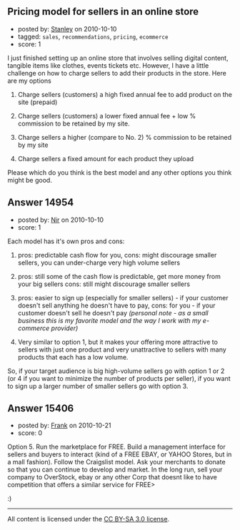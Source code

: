 ## Pricing model for sellers in an online store

- posted by: [Stanley](https://stackexchange.com/users/-1/4439-stanley) on 2010-10-10
- tagged: `sales`, `recommendations`, `pricing`, `ecommerce`
- score: 1

I just finished setting up an online store that involves selling digital content, tangible items like clothes, events tickets etc. However, I have a little challenge on how to charge sellers to add their products in the store. Here are my options

1. Charge sellers (customers) a high fixed annual fee to add product on the site (prepaid)

2. Charge sellers (customers) a lower fixed annual fee + low % commission to be retained by my site.

3. Charge sellers a higher (compare to No. 2) % commission to be retained by my site

4. Charge sellers a fixed amount for each product they upload

Please which do you think is the best model and any other options you think might be good.


## Answer 14954

- posted by: [Nir](https://stackexchange.com/users/-1/4237-nir) on 2010-10-10
- score: 1

Each model has it's own pros and cons:

1. pros: predictable cash flow for you, cons: might discourage smaller sellers, you can under-charge very high volume sellers

2. pros: still some of the cash flow is predictable, get more money from your big sellers cons: still might discourage smaller sellers

3. pros: easier to sign up (especially for smaller sellers) - if your customer doesn't sell anything he doesn't have to pay, cons: for you - if your customer doesn't sell he doesn't pay *(personal note - as a small business this is my favorite model and the way I work with my e-commerce provider)*

4. Very similar to option 1, but it makes your offering more attractive to sellers with just one product and very unattractive to sellers with many products that each has a low volume.

So, if your target audience is big high-volume sellers go with option 1 or 2 (or 4 if you want to minimize the number of products per seller), if you want to sign up a larger number of smaller sellers go with option 3.


## Answer 15406

- posted by: [Frank](https://stackexchange.com/users/-1/4858-frank) on 2010-10-21
- score: 0

Option 5.  Run the marketplace for FREE.  Build a management interface for sellers and buyers to interact (kind of a FREE EBAY, or YAHOO Stores, but in a mall fashion).  Follow the Craigslist model.  Ask your merchants to donate so that you can continue to develop and market.  In the long run, sell your company to OverStock, ebay or any other Corp that doesnt like to have competition that offers a similar service for FREE>

:)



---

All content is licensed under the [CC BY-SA 3.0 license](https://creativecommons.org/licenses/by-sa/3.0/).
